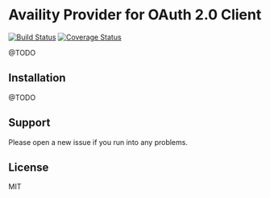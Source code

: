 # Availity Provider for OAuth 2.0 Client

[![Build Status](https://travis-ci.org/drewhammond/oauth2-availity.svg?branch=master)](https://travis-ci.org/drewhammond/oauth2-availity)
[![Coverage Status](https://coveralls.io/repos/github/drewhammond/oauth2-availity/badge.svg?branch=master)](https://coveralls.io/github/drewhammond/oauth2-availity?branch=master)

@TODO

## Installation

@TODO

## Support

Please open a new issue if you run into any problems.

## License

MIT